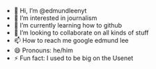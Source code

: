 - 👋 Hi, I’m @edmundleenyt
- 👀 I’m interested in journalism
- 🌱 I’m currently learning how to github
- 💞️ I’m looking to collaborate on all kinds of stuff
- 📫 How to reach me google edmund lee
- 😄 Pronouns: he/him
- ⚡ Fun fact: I used to be big on the Usenet

<!---
edmundleenyt/edmundleenyt is a ✨ special ✨ repository because its `README.md` (this file) appears on your GitHub profile.
You can click the Preview link to take a look at your changes.
--->
